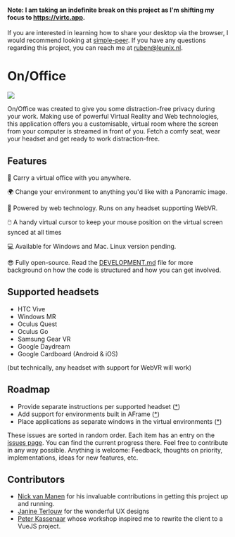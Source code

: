 #### Note: I am taking an indefinite break on this project as I'm shifting my focus to https://virtc.app.

If you are interested in learning how to share your desktop via the browser, I would recommend looking at [simple-peer](https://github.com/feross/simple-peer). If you have any questions regarding this project, you can reach me at [ruben@leunix.nl](mailto:ruben@leunix.nl).

# On/Office

![](https://onoffice.app/assets/image/github.gif)

On/Office was created to give you some distraction-free privacy during your work. Making use of powerful Virtual Reality and Web technologies, this application offers you a customisable, virtual room where the screen from your computer is streamed in front of you. Fetch a comfy seat, wear your headset and get ready to work distraction-free.

## Features

🏢 Carry a virtual office with you anywhere.

🌍 Change your environment to anything you'd like with a Panoramic image.

🔗 Powered by web technology. Runs on any headset supporting WebVR.

🖱️ A handy virtual cursor to keep your mouse position on the virtual screen synced at all times

💻 Available for Windows and Mac. Linux version pending.

😎 Fully open-source. Read the [DEVELOPMENT.md](./DEVELOPMENT.md) file for more background on how the code is structured and how you can get involved.

## Supported headsets

* HTC Vive
* Windows MR
* Oculus Quest
* Oculus Go
* Samsung Gear VR
* Google Daydream
* Google Cardboard (Android & iOS)

(but technically, any headset with support for WebVR will work)

## Roadmap

* Provide separate instructions per supported headset ([*](https://github.com/rvdleun/onoffice/issues/2))
* Add support for environments built in AFrame ([*](https://github.com/rvdleun/onoffice/issues/6))
* Place applications as separate windows in the virtual environments ([*](https://github.com/rvdleun/onoffice/issues/13))

These issues are sorted in random order. Each item has an entry on the [issues page](https://github.com/rvdleun/onoffice/issues). You can find the current progress there. Feel free to contribute in any way possible. Anything is welcome: Feedback, thoughts on priority, implementations, ideas for new features, etc.

## Contributors

- [Nick van Manen](https://www.linkedin.com/in/nvanmanen/) for his invaluable contributions in getting this project up and running.
- [Janine Terlouw](http://janineterlouw.nl) for the wonderful UX designs
- [Peter Kassenaar](https://www.kassenaar.com/) whose workshop inspired me to rewrite the client to a VueJS project.
